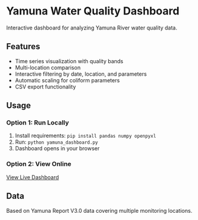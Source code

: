 # Yamuna Water Quality Dashboard

Interactive dashboard for analyzing Yamuna River water quality data.

## Features
- Time series visualization with quality bands
- Multi-location comparison
- Interactive filtering by date, location, and parameters
- Automatic scaling for coliform parameters
- CSV export functionality

## Usage

### Option 1: Run Locally
1. Install requirements: `pip install pandas numpy openpyxl`
2. Run: `python yamuna_dashboard.py`
3. Dashboard opens in your browser

### Option 2: View Online
[View Live Dashboard](https://yourusername.github.io/yamuna-water-quality-dashboard/yamuna_dashboard.html)

## Data
Based on Yamuna Report V3.0 data covering multiple monitoring locations.
